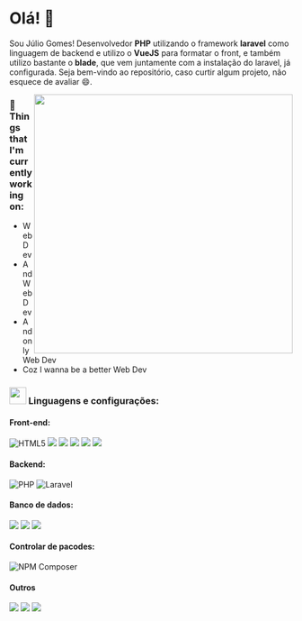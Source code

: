 <!-- Greeting -->
# Olá! :wave:

<!--Introduction -->
Sou Júlio Gomes! Desenvolvedor **PHP** utilizando o framework **laravel** como linguagem de backend e utilizo o **VueJS** para formatar o front, e também utilizo bastante o **blade**, que vem juntamente com a instalação do laravel, já configurada. Seja bem-vindo ao repositório, caso curtir algum projeto, não esquece de avaliar :smile:.

<!-- gif Image -->
<img width="460" height="auto" align="right" src="https://github-readme-stats.vercel.app/api?username=JulioCGomes&show_icons=true&theme=algolia&count_private=true&include_all_commits=true" />


### 💼  Things that I'm currently working on: 
* Web Dev 
* And Web Dev
* And only Web Dev
* Coz I wanna be a better Web Dev 

### <img src="https://media.giphy.com/media/WUlplcMpOCEmTGBtBW/giphy.gif" width="30"> Linguagens e configurações:
<h4>Front-end:</h4>
<p> 
<img src="https://img.shields.io/badge/HTML5-E34F26?style=for-the-badge&logo=html5&logoColor=white" alt="HTML5">
<img src="https://img.shields.io/badge/CSS3-1572B6?style=for-the-badge&logo=css3&logoColor=white" al="CSS3">
<img src="https://img.shields.io/badge/JavaScript-F7DF1E?style=for-the-badge&logo=javascript&logoColor=black" al="Javascript">
<img src="https://img.shields.io/badge/Vue.js-35495E?style=for-the-badge&logo=vue.js&logoColor=4FC08D">
<img src="https://img.shields.io/badge/Bootstrap-563D7C?style=for-the-badge&logo=bootstrap&logoColor=white">
<img src="https://img.shields.io/badge/jQuery-0769AD?style=for-the-badge&logo=jquery&logoColor=white">
</p>
<h4>Backend:</h4>
<p>
<img src="https://img.shields.io/badge/PHP-777BB4?style=for-the-badge&logo=php&logoColor=white" alt="PHP">
<img src="https://img.shields.io/badge/Laravel-FF2D20?style=for-the-badge&logo=laravel&logoColor=white" alt="Laravel">
</p>
<h4>Banco de dados:</h4>
<p>
<img src="https://img.shields.io/badge/MySQL-00000F?style=for-the-badge&logo=mysql&logoColor=white">
<img src="https://img.shields.io/badge/redis-CC0000.svg?&style=for-the-badge&logo=redis&logoColor=white">
<img src="https://img.shields.io/badge/PostgreSQL-316192?style=for-the-badge&logo=postgresql&logoColor=white">
</p>
<h4>Controlar de pacodes:</h4>
<p>
<img src="https://img.shields.io/badge/npm-CB3837?style=for-the-badge&logo=npm&logoColor=white" alt="NPM">
Composer
</p>
<h4>Outros</h4>
<p>
<img src="https://img.shields.io/badge/Docker-2CA5E0?style=for-the-badge&logo=docker&logoColor=white">
<img src="https://img.shields.io/badge/Git-F05032?style=for-the-badge&logo=git&logoColor=white">
<img src="https://img.shields.io/badge/Postman-FF6C37?style=for-the-badge&logo=Postman&logoColor=white">
</p>
